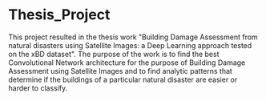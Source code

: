 # Thesis_Project

This project resulted in the thesis work "Building Damage Assessment from natural disasters using Satellite Images: a Deep Learning approach tested on the xBD dataset". The purpose of the work is to find the best Convolutional Network architecture for the purpose of Building Damage Assessment using Satellite Images and to find analytic patterns that determine if the buildings of a particular natural disaster are easier or harder to classify. 
